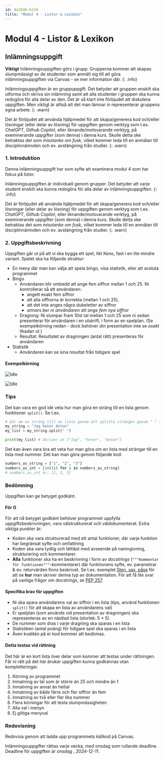 ```yaml
---
id: da354b-ht24
title: "Modul 4 - Listor & Lexikon"
---
```


# Modul 4 - Listor & Lexikon

## Inlämningsuppgift

**Viktigt** Inlämningsuppgiften görs i grupp. Grupperna kommer att skapas slumpmässigt av de studenter som anmält sig till att göra inlämningsuppgiften via Canvas - se mer information där.
{: .info}

Inlämningsuppgiften är en gruppuppgift. Det betyder att gruppen enskilt ska utforma och skriva sin inlämning samt att alla studenter i gruppen ska kunna redogöra för alla delar av den. Det är så klart inte förbjudet att diskutera uppgiften. Men viktigt är alltså att det man lämnar in representerar gruppens egna arbete.
{: .warn}

Det är förbjudet att använda hjälpmedel för att skapa/generera kod och/eller lösningar (eller delar av lösning) för uppgiften genom verktyg som t.ex. *ChatGPT*, *Github Copilot*, eller liknande/motsvarande verktyg, på exeminerande uppgifter (som denna) i denna kurs. Skulle detta ske betraktas det som *misstanke om fusk*, vilket kommer leda till en anmälan till disciplinnämnden och ev. avstängning från studier.
{: .warn}

### 1. Introduktion

Denna inlämningsuppgift har som syfte att examinera modul 4 som har fokus på listor.

Inlämningsuppgiften är individuell genom grupper. Det betyder att varje student enskilt ska kunna redogöra för alla delar av inlämningsuppgiften.
{: .info}

Det är förbjudet att använda hjälpmedel för att skapa/generera kod och/eller lösningar (eller delar av lösning) för uppgiften genom verktyg som t.ex. *ChatGPT*, *Github Copilot*, eller liknande/motsvarande verktyg, på exeminerande uppgifter (som denna) i denna kurs. Skulle detta ske betraktas det som *misstanke om fusk*, vilket kommer leda till en anmälan till disciplinnämnden och ev. avstängning från studier.
{: .warn}

### 2. Uppgiftsbeskrivning

Uppgiften går ut på att vi ska bygga ett spel, likt Keno, fast i en lite mindre variant. Spelet ska ha följande struktur:

- En meny där man kan välja att spela bingo, visa statistik, eller att avsluta programmet
- Bingo
    - Användaren blir ombedd att ange fem siffror mellan 1 och 25. Ni kontrollerar så att användaren:
        - angett exakt fem siffror
        - att alla siffrorna är korrekta (mellan 1 och 25),
        - att det inte anges några dubeletter av siffror
        - *annars ber ni användaren att ange fem nya siffror*
    - Dragning: Ni slumpar fram 10st tal mellan 1 och 25 som ni sedan presenterar för användaren i en utskrift, i form av en spelplan. (Se exempelkörning nedan - dock behöver din presentation inte se *exakt* likadan ut.)
    - Resultat: Resultatet av dragningen (antal rätt) presenteras för användaren
- Statistik
    - Användaren kan se sina resultat från tidigare spel

#### Exempelkörning

![Idle](../images/a-idle.png)

![Idle](../images/a-idle2.png)

### Tips

Det kan vara en god idé veta hur man göra en sträng till en lista genom funktioner `split()`. Se t.ex.
```python
# Gör om en sträng till en lista genom att splitta strängen genom " " (ett mellanslag)
my_string = "Jag heter Anton"
my_list = my_string.split(" ")

print(my_list) # Skriver ut ["Jag", "heter", "Anton"]
```

Det kan även vara bra att veta hur man göra om en lista med strängar till en lista med nummer. Det kan man göra genom följande kod:
```python
numbers_as_string = ["1", "2", "3"]
numbers_as_int = [int(i) for i in numbers_as_string]
# numbers_as_int är: [1, 2, 3]
```

### Bedömning

Uppgiften kan ge betyget godkänt.

#### För G

För att nå betyget godkänt behöver programmet uppfylla uppgiftsbeskrivningen, vara välstrukturerat och väldokumenterat. Extra viktiga punkter är:

- Koden ska vara strukturerad med ett antal funktioner, där varje funktion har begränsat syfte och omfattning
- Koden ska vara tydlig och lättläst med avseende på namngivning, strukturering och kommentarer.
- **Alla** funktioner ska ha en beskrivning i form av _docstrings_ (`"""Kommentar för funktionen"""`-kommentarer) där funktionens syfte, ev. parametrar & ev. returvärden finns beskrivet. Se t.ex. exemplet [Sten, sax, påse](../lecture-3) för att se **hur** man skriver denna typ av dokumentation. För att få lite svar på vanliga frågor om docstrings, se [PEP 257](../../pep257).

#### Specifika krav för uppgiften

- Ni ska spara användarens val av siffror i en lista (tips, använd funktionen `split()` för att skapa en lista av användarens val)
- Er spelplan (som används vid presentation av dragningen) ska representeras av en nästlad lista (storlek: 5 * 5).
- De nummer som dras i varje dragning ska sparas i en lista
- Statistiken (antal poäng) för tidigare spel ska sparas i en lista
- Även kvalitén på er kod kommer att bedömas.

#### Detta testas vid rättning

Det här är en kort lista över delar som kommer att testas under rättningen. Får ni rätt på det här *brukar* uppgiften kunna godkännas utan kompletteringar.

1. Körning av programmet
2. Inmatning av tal som är större än 25 och mindre än 1
3. Inmatning av annat än heltal
4. Inmatning av både färre och fler siffror än fem
5. Inmatning av två eller fler lika nummer
6. Flera körningar för att testa slumpmässigheten
7. Alla val i menyn
8. Ej giltiga menyval

### Redovisning

Redovisa genom att ladda upp programmets källkod på Canvas.

Inlämningsuppgifter rättas varje vecka, med onsdag som rullande deadline. Deadline för uppgiften är _onsdag , 2024-12-11_.
